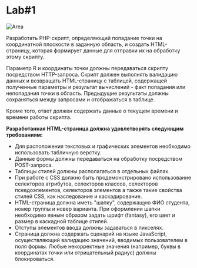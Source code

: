 # Lab#1

![Area](https://i.imgur.com/32NlbxC.png)

Разработать PHP-скрипт, определяющий попадание точки на координатной плоскости в заданную область, и создать HTML-страницу, которая формирует данные для отправки их на обработку этому скрипту.

Параметр R и координаты точки должны передаваться скрипту посредством HTTP-запроса. Скрипт должен выполнять валидацию данных и возвращать HTML-страницу с таблицей, содержащей полученные параметры и результат вычислений - факт попадания или непопадания точки в область. Предыдущие результаты должны сохраняться между запросами и отображаться в таблице.

Кроме того, ответ должен содержать данные о текущем времени и времени работы скрипта.

**Разработанная HTML-страница должна удовлетворять следующим требованиям:**

*   Для расположения текстовых и графических элементов необходимо использовать табличную верстку.
*   Данные формы должны передаваться на обработку посредством POST-запроса.
*   Таблицы стилей должны располагаться в отдельных файлах.
*   При работе с CSS должно быть продемонстрировано использование селекторов атрибутов, селекторов классов, селекторов псевдоэлементов, селекторов элементов а также такие свойства стилей CSS, как наследование и каскадирование.
*   HTML-страница должна иметь "шапку", содержащую ФИО студента, номер группы и новер варианта. При оформлении шапки необходимо явным образом задать шрифт (fantasy), его цвет и размер в каскадной таблице стилей.
*   Отступы элементов ввода должны задаваться в пикселях.
*   Страница должна содержать сценарий на языке JavaScript, осуществляющий валидацию значений, вводимых пользователем в поля формы. Любые некорректные значения (например, буквы в координатах точки или отрицательный радиус) должны блокироваться.
